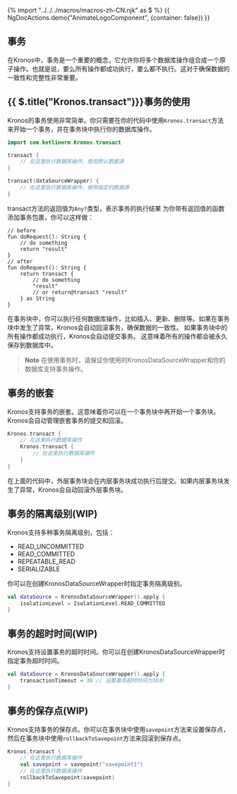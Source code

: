 {% import "../../../macros/macros-zh-CN.njk" as $ %}
{{ NgDocActions.demo("AnimateLogoComponent", {container: false}) }}

## 事务

在Kronos中，事务是一个重要的概念，它允许你将多个数据库操作组合成一个原子操作。也就是说，要么所有操作都成功执行，要么都不执行。这对于确保数据的一致性和完整性非常重要。

## {{ $.title("Kronos.transact")}}事务的使用

Kronos的事务使用非常简单。你只需要在你的代码中使用`Kronos.transact`方法来开始一个事务，并在事务块中执行你的数据库操作。

```kotlin
import com.kotlinorm.Kronos.transact

transact {
    // 在这里执行数据库操作，使用默认数据源
}

transact(dataSourceWrapper) {
    // 在这里执行数据库操作，使用指定的数据源
}
```

transact方法的返回值为`Any?`类型，表示事务的执行结果
为你带有返回值的函数添加事务包裹，你可以这样做：

```
// before
fun doRequest(): String {
    // do something
    return "result"
}
// after
fun doRequest(): String {
    return transact {
        // do something
        "result"
        // or return@transact "result"
    } as String
}
```

在事务块中，你可以执行任何数据库操作，比如插入、更新、删除等。如果在事务块中发生了异常，Kronos会自动回滚事务，确保数据的一致性。
如果事务块中的所有操作都成功执行，Kronos会自动提交事务。
这意味着所有的操作都会被永久保存到数据库中。

> **Note**
> 在使用事务时，请保证你使用的KronosDataSourceWrapper和你的数据库支持事务操作。

## 事务的嵌套

Kronos支持事务的嵌套。这意味着你可以在一个事务块中再开始一个事务块。Kronos会自动管理嵌套事务的提交和回滚。

```kotlin
Kronos.transact {
    // 在这里执行数据库操作
    Kronos.transact {
        // 在这里执行数据库操作
    }
}
```

在上面的代码中，外层事务块会在内层事务块成功执行后提交。如果内层事务块发生了异常，Kronos会自动回滚外层事务块。

## 事务的隔离级别(WIP)

Kronos支持多种事务隔离级别，包括：

- READ_UNCOMMITTED
- READ_COMMITTED
- REPEATABLE_READ
- SERIALIZABLE

你可以在创建KronosDataSourceWrapper时指定事务隔离级别。

```kotlin
val dataSource = KronosDataSourceWrapper().apply {
    isolationLevel = IsolationLevel.READ_COMMITTED
}
```

## 事务的超时时间(WIP)

Kronos支持设置事务的超时时间。你可以在创建KronosDataSourceWrapper时指定事务超时时间。

```kotlin
val dataSource = KronosDataSourceWrapper().apply {
    transactionTimeout = 30 // 设置事务超时时间为30秒
}
```

## 事务的保存点(WIP)

Kronos支持事务的保存点。你可以在事务块中使用`savepoint`方法来设置保存点，然后在事务块中使用`rollbackToSavepoint`方法来回滚到保存点。

```kotlin
Kronos.transact {
    // 在这里执行数据库操作
    val savepoint = savepoint("savepoint1")
    // 在这里执行数据库操作
    rollbackToSavepoint(savepoint)
}
```
